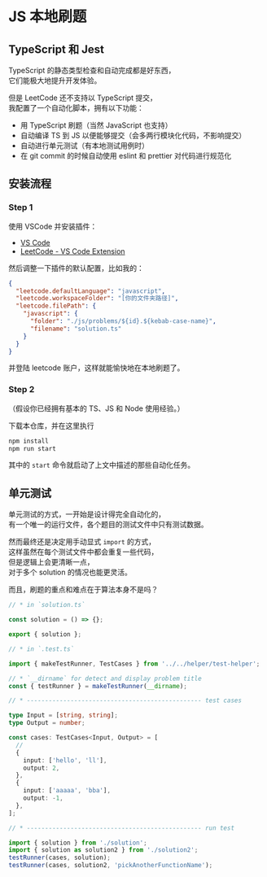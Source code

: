# JS 本地刷题

## TypeScript 和 Jest

TypeScript 的静态类型检查和自动完成都是好东西，  
它们能极大地提升开发体验。

但是 LeetCode 还不支持以 TypeScript 提交，  
我配置了一个自动化脚本，拥有以下功能：

- 用 TypeScript 刷题（当然 JavaScript 也支持）
- 自动编译 TS 到 JS 以便能够提交（会多两行模块化代码，不影响提交）
- 自动进行单元测试（有本地测试用例时）
- 在 git commit 的时候自动使用 eslint 和 prettier 对代码进行规范化

## 安装流程

### Step 1

使用 VSCode 并安装插件：

- [VS Code](https://code.visualstudio.com/)
- [LeetCode - VS Code Extension](https://marketplace.visualstudio.com/items?itemName=shengchen.vscode-leetcode)

然后调整一下插件的默认配置，比如我的：

```json
{
  "leetcode.defaultLanguage": "javascript",
  "leetcode.workspaceFolder": "[你的文件夹路径]",
  "leetcode.filePath": {
    "javascript": {
      "folder": "./js/problems/${id}.${kebab-case-name}",
      "filename": "solution.ts"
    }
  }
}
```

并登陆 leetcode 账户，这样就能愉快地在本地刷题了。

### Step 2

（假设你已经拥有基本的 TS、JS 和 Node 使用经验。）

下载本仓库，并在这里执行

```bash
npm install
npm run start
```

其中的 `start` 命令就启动了上文中描述的那些自动化任务。

## 单元测试

单元测试的方式，一开始是设计得完全自动化的，  
有一个唯一的运行文件，各个题目的测试文件中只有测试数据。

然而最终还是决定用手动显式 `import` 的方式，  
这样虽然在每个测试文件中都会重复一些代码，  
但是逻辑上会更清晰一点，  
对于多个 solution 的情况也能更灵活。

而且，刷题的重点和难点在于算法本身不是吗？

```ts
// * in `solution.ts`

const solution = () => {};

export { solution };
```

```ts
// * in `.test.ts`

import { makeTestRunner, TestCases } from '../../helper/test-helper';

// * `__dirname` for detect and display problem title
const { testRunner } = makeTestRunner(__dirname);

// * ------------------------------------------------ test cases

type Input = [string, string];
type Output = number;

const cases: TestCases<Input, Output> = [
  //
  {
    input: ['hello', 'll'],
    output: 2,
  },
  {
    input: ['aaaaa', 'bba'],
    output: -1,
  },
];

// * ------------------------------------------------ run test

import { solution } from './solution';
import { solution as solution2 } from './solution2';
testRunner(cases, solution);
testRunner(cases, solution2, 'pickAnotherFunctionName');
```
